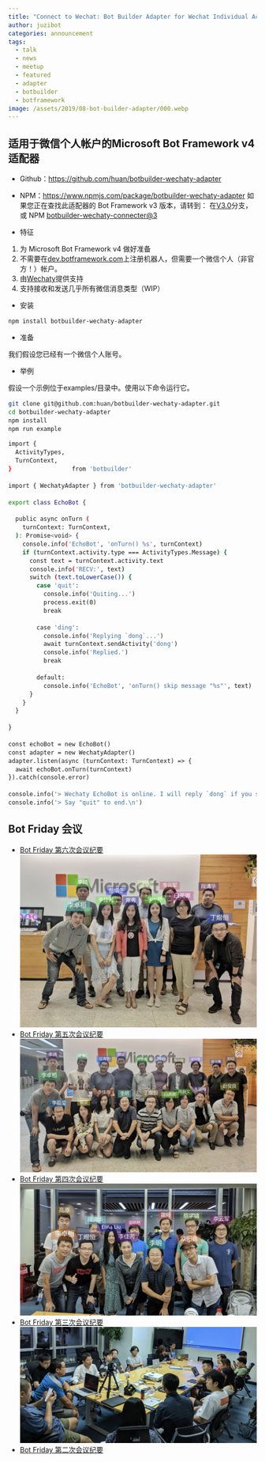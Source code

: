 ```yaml
---
title: "Connect to Wechat: Bot Builder Adapter for Wechat Individual Account"
author: juzibot
categories: announcement
tags:
  - talk
  - news
  - meetup
  - featured
  - adapter
  - botbuilder
  - botframework
image: /assets/2019/08-bot-builder-adapter/000.webp
---
```


## 适用于微信个人帐户的Microsoft Bot Framework v4 适配器

- Github：<https://github.com/huan/botbuilder-wechaty-adapter>
- NPM：<https://www.npmjs.com/package/botbuilder-wechaty-adapter>
如果您正在查找此适配器的 Bot Framework v3 版本，请转到：
在[V3.0](https://github.com/huan/botbuilder-wechaty-adapter/tree/v3.0)分支，或
NPM [botbuilder-wechaty-connecter@3](https://www.npmjs.com/package/botbuilder-wechaty-connector)

- 特征

1. 为 Microsoft Bot Framework v4 做好准备
2. 不需要在[dev.botframework.com](https://dev.botframework.com/)上注册机器人，但需要一个微信个人（非官方！）帐户。
3. 由[Wechaty](https://github.com/chatie/wechaty)提供支持
4. 支持接收和发送几乎所有微信消息类型（WIP）

- 安装

```sh
npm install botbuilder-wechaty-adapter
```

- 准备

我们假设您已经有一个微信个人账号。

- 举例

假设一个示例位于examples/目录中。使用以下命令运行它。

```sh
git clone git@github.com:huan/botbuilder-wechaty-adapter.git
cd botbuilder-wechaty-adapter
npm install
npm run example
```

```sh
import {
  ActivityTypes,
  TurnContext,
}                 from 'botbuilder'

import { WechatyAdapter } from 'botbuilder-wechaty-adapter'

export class EchoBot {

  public async onTurn (
    turnContext: TurnContext,
  ): Promise<void> {
    console.info('EchoBot', 'onTurn() %s', turnContext)
    if (turnContext.activity.type === ActivityTypes.Message) {
      const text = turnContext.activity.text
      console.info('RECV:', text)
      switch (text.toLowerCase()) {
        case 'quit':
          console.info('Quiting...')
          process.exit(0)
          break

        case 'ding':
          console.info('Replying `dong`...')
          await turnContext.sendActivity('dong')
          console.info('Replied.')
          break

        default:
          console.info('EchoBot', 'onTurn() skip message "%s"', text)
      }
    }
  }

}

const echoBot = new EchoBot()
const adapter = new WechatyAdapter()
adapter.listen(async (turnContext: TurnContext) => {
  await echoBot.onTurn(turnContext)
}).catch(console.error)

console.info('> Wechaty EchoBot is online. I will reply `dong` if you send me `ding`!')
console.info('> Say "quit" to end.\n')
```

## Bot Friday 会议

- [Bot Friday 第六次会议纪要](http://bot5.ml/events/seminar-minutes-6/)
![006](/assets/2019/08-bot-builder-adapter/006.webp)
- [Bot Friday 第五次会议纪要](http://bot5.ml/events/seminar-minutes-5/)
![005](/assets/2019/08-bot-builder-adapter/005.webp)
- [Bot Friday 第四次会议纪要](http://bot5.ml/events/seminar-minutes-4/)
![004](/assets/2019/08-bot-builder-adapter/004.webp)
- [Bot Friday 第三次会议纪要](http://bot5.ml/events/seminar-minutes-3/)
![003](/assets/2019/08-bot-builder-adapter/003.webp)
- [Bot Friday 第二次会议纪要](http://bot5.ml/events/seminar-minutes-2/)
